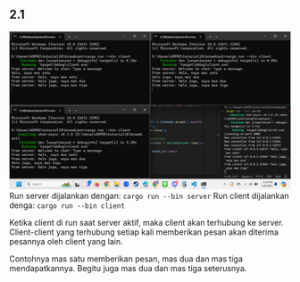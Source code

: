 ## 2.1
![2.1](image.png)
Run server dijalankan dengan: `cargo run --bin server`
Run client dijalankan denga: `cargo run --bin client`

Ketika client di run saat server aktif, maka client akan terhubung ke server. Client-client yang terhubung setiap kali memberikan pesan akan diterima pesannya oleh client yang lain.

Contohnya mas satu memberikan pesan, mas dua dan mas tiga mendapatkannya. Begitu juga mas dua dan mas tiga seterusnya.